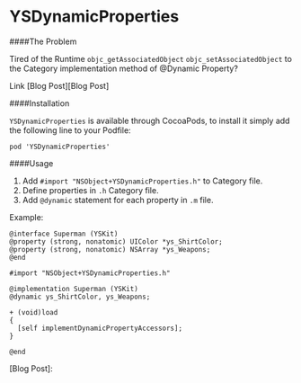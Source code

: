 YSDynamicProperties
===================

####The Problem

Tired of the Runtime `objc_getAssociatedObject` `objc_setAssociatedObject` to the Category implementation method of @Dynamic Property?

Link [Blog Post][Blog Post]

####Installation

`YSDynamicProperties` is available through CocoaPods, to install it simply add the following line to your Podfile:

```
pod 'YSDynamicProperties'
```

####Usage

1. Add `#import "NSObject+YSDynamicProperties.h"` to Category file.
2. Define properties in `.h` Category file.
3. Add `@dynamic` statement for each property in `.m` file.

Example:

```
@interface Superman (YSKit)
@property (strong, nonatomic) UIColor *ys_ShirtColor;
@property (strong, nonatomic) NSArray *ys_Weapons;
@end
```

```
#import "NSObject+YSDynamicProperties.h"

@implementation Superman (YSKit)
@dynamic ys_ShirtColor, ys_Weapons;

+ (void)load
{
  [self implementDynamicPropertyAccessors];
}

@end
```



[Blog Post]: